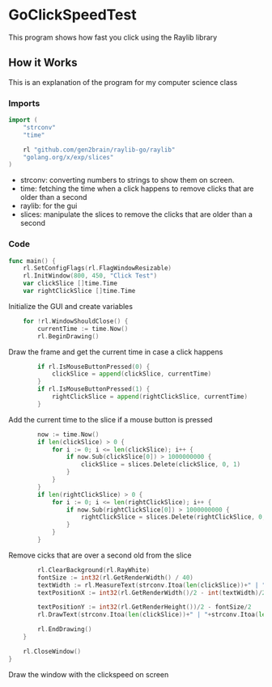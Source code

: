 # GoClickSpeedTest
This program shows how fast you click using the Raylib library 

## How it Works
This is an explanation of the program for my computer science class

### Imports

```go
import (
	"strconv"
	"time"

	rl "github.com/gen2brain/raylib-go/raylib"
	"golang.org/x/exp/slices"
)
```
 - strconv: converting numbers to strings to show them on screen.
 - time: fetching the time when a click happens to remove clicks that are older than a second
 - raylib: for the gui
 - slices: manipulate the slices to remove the clicks that are older than a second

### Code

```go
func main() {
	rl.SetConfigFlags(rl.FlagWindowResizable)
	rl.InitWindow(800, 450, "Click Test")
	var clickSlice []time.Time
	var rightClickSlice []time.Time
```
Initialize the GUI and create variables
```go
	for !rl.WindowShouldClose() {
		currentTime := time.Now()
		rl.BeginDrawing()
```
Draw the frame and get the current time in case a click happens
```go
		if rl.IsMouseButtonPressed(0) {
			clickSlice = append(clickSlice, currentTime)
		}
		if rl.IsMouseButtonPressed(1) {
			rightClickSlice = append(rightClickSlice, currentTime)
		}
```
Add the current time to the slice if a mouse button is pressed
```go
		now := time.Now()
		if len(clickSlice) > 0 {
			for i := 0; i <= len(clickSlice); i++ {
				if now.Sub(clickSlice[0]) > 1000000000 {
					clickSlice = slices.Delete(clickSlice, 0, 1)
				}
			}
		}
		if len(rightClickSlice) > 0 {
			for i := 0; i <= len(rightClickSlice); i++ {
				if now.Sub(rightClickSlice[0]) > 1000000000 {
					rightClickSlice = slices.Delete(rightClickSlice, 0, 1)
				}
			}
		}
```
Remove cicks that are over a second old from the slice
```go
		rl.ClearBackground(rl.RayWhite)
		fontSize := int32(rl.GetRenderWidth() / 40)
		textWidth := rl.MeasureText(strconv.Itoa(len(clickSlice))+" | "+strconv.Itoa(len(rightClickSlice))+" clicks per second", fontSize)
		textPositionX := int32(rl.GetRenderWidth()/2 - int(textWidth)/2)

		textPositionY := int32(rl.GetRenderHeight())/2 - fontSize/2
		rl.DrawText(strconv.Itoa(len(clickSlice))+" | "+strconv.Itoa(len(rightClickSlice))+" clicks per second", textPositionX, textPositionY, fontSize, rl.Black)

		rl.EndDrawing()
	}

	rl.CloseWindow()
}
```
Draw the window with the clickspeed on screen
